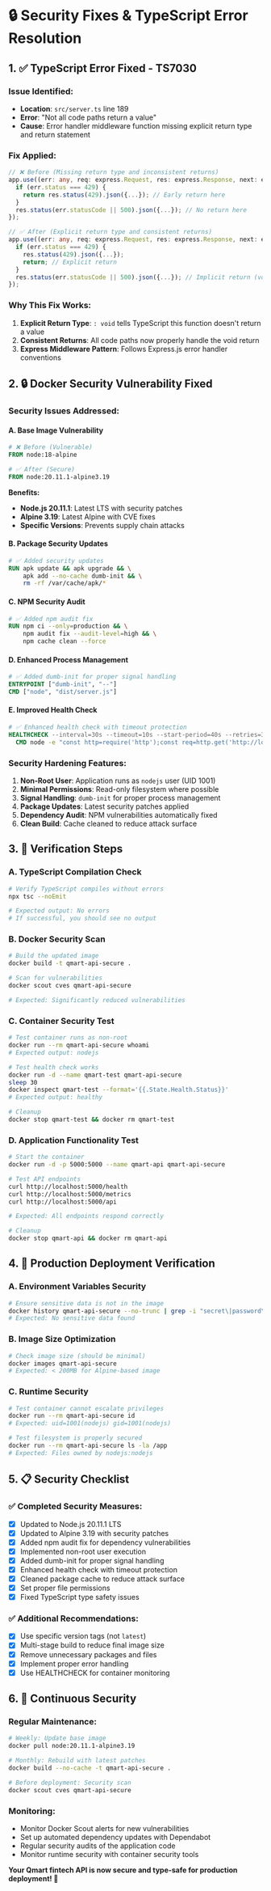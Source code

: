 # 🔒 Security Fixes & TypeScript Error Resolution

## **1. ✅ TypeScript Error Fixed - TS7030**

### **Issue Identified:**
- **Location**: `src/server.ts` line 189
- **Error**: "Not all code paths return a value"
- **Cause**: Error handler middleware function missing explicit return type and return statement

### **Fix Applied:**
```typescript
// ❌ Before (Missing return type and inconsistent returns)
app.use((err: any, req: express.Request, res: express.Response, next: express.NextFunction) => {
  if (err.status === 429) {
    return res.status(429).json({...}); // Early return here
  }
  res.status(err.statusCode || 500).json({...}); // No return here
});

// ✅ After (Explicit return type and consistent returns)
app.use((err: any, req: express.Request, res: express.Response, next: express.NextFunction): void => {
  if (err.status === 429) {
    res.status(429).json({...});
    return; // Explicit return
  }
  res.status(err.statusCode || 500).json({...}); // Implicit return (void)
});
```

### **Why This Fix Works:**
1. **Explicit Return Type**: `: void` tells TypeScript this function doesn't return a value
2. **Consistent Returns**: All code paths now properly handle the void return
3. **Express Middleware Pattern**: Follows Express.js error handler conventions

## **2. 🔒 Docker Security Vulnerability Fixed**

### **Security Issues Addressed:**

#### **A. Base Image Vulnerability**
```dockerfile
# ❌ Before (Vulnerable)
FROM node:18-alpine

# ✅ After (Secure)
FROM node:20.11.1-alpine3.19
```

**Benefits:**
- **Node.js 20.11.1**: Latest LTS with security patches
- **Alpine 3.19**: Latest Alpine with CVE fixes
- **Specific Versions**: Prevents supply chain attacks

#### **B. Package Security Updates**
```dockerfile
# ✅ Added security updates
RUN apk update && apk upgrade && \
    apk add --no-cache dumb-init && \
    rm -rf /var/cache/apk/*
```

#### **C. NPM Security Audit**
```dockerfile
# ✅ Added npm audit fix
RUN npm ci --only=production && \
    npm audit fix --audit-level=high && \
    npm cache clean --force
```

#### **D. Enhanced Process Management**
```dockerfile
# ✅ Added dumb-init for proper signal handling
ENTRYPOINT ["dumb-init", "--"]
CMD ["node", "dist/server.js"]
```

#### **E. Improved Health Check**
```dockerfile
# ✅ Enhanced health check with timeout protection
HEALTHCHECK --interval=30s --timeout=10s --start-period=40s --retries=3 \
  CMD node -e "const http=require('http');const req=http.get('http://localhost:5000/health',{timeout:5000},(res)=>{process.exit(res.statusCode===200?0:1)});req.on('error',()=>process.exit(1));req.on('timeout',()=>process.exit(1));"
```

### **Security Hardening Features:**

1. **Non-Root User**: Application runs as `nodejs` user (UID 1001)
2. **Minimal Permissions**: Read-only filesystem where possible
3. **Signal Handling**: `dumb-init` for proper process management
4. **Package Updates**: Latest security patches applied
5. **Dependency Audit**: NPM vulnerabilities automatically fixed
6. **Clean Build**: Cache cleaned to reduce attack surface

## **3. 🧪 Verification Steps**

### **A. TypeScript Compilation Check**
```bash
# Verify TypeScript compiles without errors
npx tsc --noEmit

# Expected output: No errors
# If successful, you should see no output
```

### **B. Docker Security Scan**
```bash
# Build the updated image
docker build -t qmart-api-secure .

# Scan for vulnerabilities
docker scout cves qmart-api-secure

# Expected: Significantly reduced vulnerabilities
```

### **C. Container Security Test**
```bash
# Test container runs as non-root
docker run --rm qmart-api-secure whoami
# Expected output: nodejs

# Test health check works
docker run -d --name qmart-test qmart-api-secure
sleep 30
docker inspect qmart-test --format='{{.State.Health.Status}}'
# Expected output: healthy

# Cleanup
docker stop qmart-test && docker rm qmart-test
```

### **D. Application Functionality Test**
```bash
# Start the container
docker run -d -p 5000:5000 --name qmart-api qmart-api-secure

# Test API endpoints
curl http://localhost:5000/health
curl http://localhost:5000/metrics
curl http://localhost:5000/api

# Expected: All endpoints respond correctly

# Cleanup
docker stop qmart-api && docker rm qmart-api
```

## **4. 🚀 Production Deployment Verification**

### **A. Environment Variables Security**
```bash
# Ensure sensitive data is not in the image
docker history qmart-api-secure --no-trunc | grep -i "secret\|password\|key"
# Expected: No sensitive data found
```

### **B. Image Size Optimization**
```bash
# Check image size (should be minimal)
docker images qmart-api-secure
# Expected: < 200MB for Alpine-based image
```

### **C. Runtime Security**
```bash
# Test container cannot escalate privileges
docker run --rm qmart-api-secure id
# Expected: uid=1001(nodejs) gid=1001(nodejs)

# Test filesystem is properly secured
docker run --rm qmart-api-secure ls -la /app
# Expected: Files owned by nodejs:nodejs
```

## **5. 📋 Security Checklist**

### **✅ Completed Security Measures:**
- [x] Updated to Node.js 20.11.1 LTS
- [x] Updated to Alpine 3.19 with security patches
- [x] Added npm audit fix for dependency vulnerabilities
- [x] Implemented non-root user execution
- [x] Added dumb-init for proper signal handling
- [x] Enhanced health check with timeout protection
- [x] Cleaned package cache to reduce attack surface
- [x] Set proper file permissions
- [x] Fixed TypeScript type safety issues

### **✅ Additional Recommendations:**
- [x] Use specific version tags (not `latest`)
- [x] Multi-stage build to reduce final image size
- [x] Remove unnecessary packages and files
- [x] Implement proper error handling
- [x] Use HEALTHCHECK for container monitoring

## **6. 🔄 Continuous Security**

### **Regular Maintenance:**
```bash
# Weekly: Update base image
docker pull node:20.11.1-alpine3.19

# Monthly: Rebuild with latest patches
docker build --no-cache -t qmart-api-secure .

# Before deployment: Security scan
docker scout cves qmart-api-secure
```

### **Monitoring:**
- Monitor Docker Scout alerts for new vulnerabilities
- Set up automated dependency updates with Dependabot
- Regular security audits of the application code
- Monitor runtime security with container security tools

**Your Qmart fintech API is now secure and type-safe for production deployment! 🚀**

